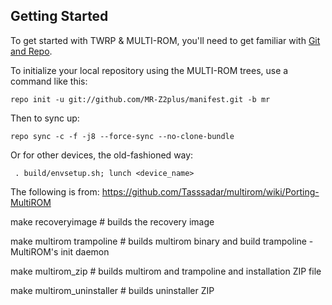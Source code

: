 
Getting Started
---------------

To get started with TWRP & MULTI-ROM, you'll need to get
familiar with [Git and Repo](http://source.android.com/download/using-repo).

To initialize your local repository using the MULTI-ROM trees, use a command like this:

    repo init -u git://github.com/MR-Z2plus/manifest.git -b mr

Then to sync up:

    repo sync -c -f -j8 --force-sync --no-clone-bundle

Or for other devices, the old-fashioned way:
     
     . build/envsetup.sh; lunch <device_name>

The following is from: https://github.com/Tasssadar/multirom/wiki/Porting-MultiROM

make recoveryimage # builds the recovery image

make multirom trampoline # builds multirom binary and build trampoline - MultiROM's init daemon

make multirom_zip # builds multirom and trampoline and installation ZIP file

make multirom_uninstaller # builds uninstaller ZIP

